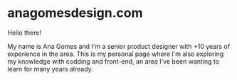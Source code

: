 # anagomesdesign.com

Hello there!

My name is Ana Gomes and I'm a senior product designer with +10 years of experience in the area.
This is my personal page where I'm also exploring my knowledge with codding and front-end, an area I've been wanting to learn for many years already. 
